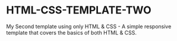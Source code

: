 # HTML-CSS-TEMPLATE-TWO
My Second template using only HTML &amp; CSS - A simple responsive template that covers the basics of both HTML &amp; CSS.

